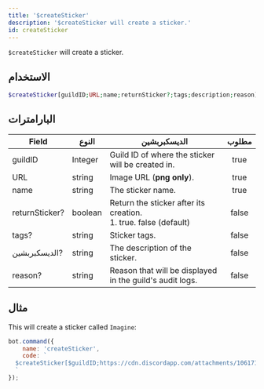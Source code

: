 ```yaml
---
title: '$createSticker'
description: '$createSticker will create a sticker.'
id: createSticker
---
```


`$createSticker` will create a sticker.

## الاستخدام

```php
$createSticker[guildID;URL;name;returnSticker?;tags;description;reason]
```

## البارامترات

| Field          | النوع   | الديسكبربشين                                                                 | مطلوب |
| -------------- | ------- | ---------------------------------------------------------------------------- |:-----:|
| guildID        | Integer | Guild ID of where the sticker will be created in.                            | true  |
| URL            | string  | Image URL (**png only**).                                                    | true  |
| name           | string  | The sticker name.                                                            | true  |
| returnSticker? | boolean | Return the sticker after its creation. <br /> 1. true. false (default) | false |
| tags?          | string  | Sticker tags.                                                                | false |
| الديسكبربشين?  | string  | The description of the sticker.                                              | false |
| reason?        | string  | Reason that will be displayed in the guild's audit logs.                     | false |

## مثال

This will create a sticker called `Imagine`:

```javascript
bot.command({
    name: 'createSticker',
    code: `
  $createSticker[$guildID;https://cdn.discordapp.com/attachments/1061712111052521493/1066397675278323734/692445926480150611.png;Imagine;true;money;Random sticker;Testing.]
  `
});
```
